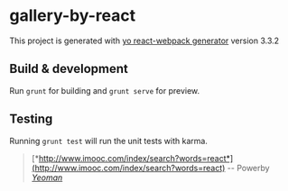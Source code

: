 # gallery-by-react

This project is generated with [yo react-webpack generator](https://github.com/yeoman/generator-angular)
version 3.3.2

## Build & development

Run `grunt` for building and `grunt serve` for preview.

## Testing

Running `grunt test` will run the unit tests with karma.

> [*http://www.imooc.com/index/search?words=react*](http://www.imooc.com/index/search?words=react) -- Powerby [*Yeoman*](http://yeoman.io/)
